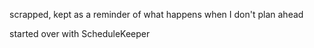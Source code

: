 scrapped, kept as a reminder of what happens when I don't plan ahead

started over with ScheduleKeeper
